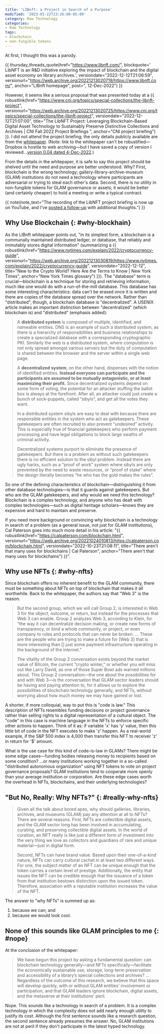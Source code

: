 ```yaml
---
title: 'LIBnft: a Project in Search of a Purpose'
modified: '2023-01-22T23:26:06-05:00'
category: Raw Technology
categories:
- Raw Technology
tags:
- blockchain
- non-fungible tokens
---
```


At first, I thought this was a parody. 

{{ thursday_threads_quote(href="https://www.libnft.com/",
 blockquote=' LibNFT is an R&D initiative exploring the impact of blockchain and the digital asset economy on library archives.',
 versiondate="2022-12-12T21:06:59",
 versionurl="https://web.archive.org/20221213020719/https://www.libnft.com/",
 anchor="LIBnft homepage",
 post=", 12-Dec-2022") }}

However, it seems like a serious proposal that was presented today at a {{ robustlink(href="https://www.cni.org/topics/special-collections/the-libnft-project", versionurl="https://web.archive.org/20221213020725/https://www.cni.org/topics/special-collections/the-libnft-project", versiondate="2022-12-12T21:07:00", title="The LibNFT Project: Leveraging Blockchain-Based Digital Asset Technology to Sustainably Preserve Distinctive Collections and Archives | CNI Fall 2022 Project Briefings ", anchor="CNI project briefing") }}. 
I did not attend the project briefing; the only details publicly available are from the <a href="https://www.dropbox.com/s/cocittjw7ikddw4/20221204-libnftwhitepaper-kmdames_mevans_d42.pdf?dl=0">whitepaper</a>. (Note: link to the whitepaper can't be robustified—Dropbox is hostile to web archiving—but I have saved a copy of version I reviewed...[version 0.04 dated 4-Dec-2022](https://dltj.org/assets/attachments/20221204-libnftwhitepaper-kmdames_mevans_d42.pdf).)

From the details in the whitepaper, it is safe to say this project should be shelved until the need and purpose are better understood. 
Why? 
First, blockchain is the wrong technology; gallery-library-archive-museum (GLAM) institutions do not need a technology where participants are adversarial or trying to steal each other's data. 
Second, there is no utility in non-fungible tokens for GLAM governance or assets; it would be better (and certainly cheaper) to hold a meeting or write a typical contract.

{{ note(note_text="The recording of the LibNFT project briefing is now up on YouTube, and I've <a href='https://dltj.org/article/libnft-2/'>posted a follow-up</a> with additional thoughts.") }}

## Why Use Blockchain {: #why-blockhain}

As the LIBnft whitepaper points out, "in its simplest form, a blockchain is a communally maintained distributed ledger, or database, that reliably and immutably stores digital information" (summarizing a {{ robustlink(href="https://www.nytimes.com/explain/2022/cryptocurrency-guide", versionurl="https://web.archive.org/20221213030819/https://www.nytimes.com/explain/2022/cryptocurrency-guide", versiondate="2022-12-12", title="New to the Crypto World? Here Are the Terms to Know | New York Times", anchor="New York Times glossary") }}). 
The "database" term is crucial—blockchain is a technique for storing and retrieving information, much like one would do with a run-of-the-mill database. 
This database has some interesting characteristics: data can't be erased once it is written and there are copies of the database spread over the network. 
Rather than "distributed", though, a blockchain database is "decentralized". 
A USENIX article makes an important distinction between "decentralized" (which blockchain is) and "distributed" (emphasis added):

>A **distributed system** is composed of multiple, identified, and nameable entities.  DNS is an example of such a distributed system, as there is a hierarchy of responsibilities and business relationships to create a specialized database with a corresponding cryptographic PKI.  Similarly the web is a distributed system, where computation is not only spread amongst various servers but the duty of computation is shared between the browser and the server within a single web page.
>
>A **decentralized system**, on the other hand, dispenses with the notion of identified entities.  **Instead everyone can participate and the participants are assumed to be mutually antagonistic, or at least maximizing their profit.**  Since decentralized systems depend on some form of voting, the potential for an attacker stuffing the ballot box is always at the forefront.  After all, an attacker could just create a bunch of sock-puppets, called “sibyls”, and get all the votes they want.
>
>In a distributed system sibyls are easy to deal with because there are responsible entities in the system who act as gatekeepers.  These gatekeepers are often recruited to also prevent “undesired” activity.  This is especially true of financial gatekeepers who perform payment processing and have legal obligations to block large swaths of criminal activity.
>
>Decentralized systems purport to eliminate the presence of gatekeepers.  But there is a problem as without such gatekeepers there is no efficient solution to the sibyl problem.  Instead there are ugly hacks, such as a “proof of work” system where sibyls are only prevented by the need to waste resources, or “proof of stake” where the design literally becomes “he who has the gold makes the rules”.

So one of the defining characteristics of blockchain—distinguishing it from other database technologies—is that it guards against gatekeepers. 
But who are the GLAM gatekeepers, and why would we need this technology? 
Blockchain is a complex technology, and anyone who has dealt with complex technologies—such as digital heritage scholars—knows they are expensive and hard to maintain and preserve. 

If you need more background or convincing why blockchain is a technology in search of a problem (as a general issue, not just for GLAM institutions), Cal Paterson goes into much more detail in his article: "{{ robustlink(href="https://calpaterson.com/blockchain.html", versionurl="https://web.archive.org/20221024010813/https://calpaterson.com/blockchain.html", versiondate="2022-10-23T21:08:11", title="There aren't that many uses for blockchains | Cal Paterson", anchor="There aren't that many uses for blockchains") }}".

## Why use NFTs {: #why-nfts}

Since blockchain offers no inherent benefit to the GLAM community, there must be something about NFTs on top of blockchain that makes it all worthwhile. 
Back to the whitepaper, the authors say that "Web 3" is the reason.

>But the second group, which we will call Group 2, is interested in Web 3 for the object, outcome, or return, but instead for the processes that Web 3 can enable. Group 2 analyzes Web 3, according to Klein, for “the way it can decentralize decision making, or create new forms of transparency, or bind a whole community, or project, or even company to rules and protocols that can never be broken. ... These are the people who are trying to make a future for [Web 3] that is more interesting than [] just some payment infrastructure operating in the background of the internet.”
>
>The vitality of the Group 2 conversation exists beyond the market value of Bitcoin, the current “crypto winter,” or whether you will miss out like Larry David, as one of those Super Bowl ads warned millions about. This Group 2 conversation—the one about the possibilities for and with Web 3—is the conversation that GLAM sector leaders should be having and paying attention to, for it allows us to explore the possibilities of blockchain technology generally, and NFTs, without worrying about how much money we may have gained or lost.

A shorter, if more colloquial, way to put this is "code is law." 
This description of NFTs resembles funding decisions or project governance rather than selling rights to a digital representation of a cultural object. 
The "code" in this case is machine language in the NFTs to enforce specific other actions to happen. 
Think of it as: if variable 'x'  has 'y' value, then this little bit of code in the NFT executes to make 'z' happen. 
As a real-world example, if the S&P 500 index is 4,000 then transfer this NFT to receiver 'z' in return for '$' amount. 

What is the use case for this kind of code-is-law in GLAMs? 
There might be some edge cases—funding bodies releasing money to recipients based on some condition? ...or many institutions working together in a so-called "distributed autonomous organization" using NFT tokens to vote on project governance proposals?
GLAM institutions tend to cooperate more openly than your average institution or corporation. 
Are these edge cases worth the overhead in NFTs, blockchains, and their underlying technologies?

## "But No, Really: Why NFTs?" {: #really-why-nfts}

>Given all the talk about bored apes, why should galleries, libraries, archives, and museums (GLAM) pay any attention at all to NFTs? There are several reasons. First, NFTs are collectible digital assets, and the GLAM sector long has been involved in accumulating, curating, and preserving collectible digital assets. In the world of curation, an NFT really is like just a different form of investment into the very thing we love as collectors and guardians of rare and unique material—just in digital form.
>
>Second, NFTs can have brand value. Based upon their one-of-a-kind nature, NFTs can carry cultural cachet in at least two different ways. For one, the subject matter of an NFT can be unique enough that the token carries a certain level of prestige. Additionally, the entity that issues the NFT can be credible enough that the issuance of a token from that institution bestows distinction upon the issued token. Therefore, association with a reputable institution increases the value of the NFT.

The answer to "why NFTs" is summed up as:

1. because we can; and
1. because we would look cool.

## None of this sounds like GLAM principles to me {: #nope}

At the conclusion of the whitepaper:

>We have begun this project by asking a fundamental question: can blockchain technology generally—and NFTs specifically—facilitate the economically sustainable use, storage, long-term preservation and accessibility of a library’s special collections and archives? ... Regardless of the outcome of this research, we believe that this space will develop quickly, with or without GLAM entities’ involvement or participation, and that GLAM leaders ignore blockchain, digital assets, and the metaverse at their institutions’ peril.

Nope. 
This sounds like a technology in search of a problem. 
It is a complex technology in which the complexity does not add nearly enough utility to justify its cost. 
Although the first sentence sounds like a research question, the second sentence already presumes the answer. 
No, GLAM institutions are not at peril if they don't participate in the latest hyped technology.